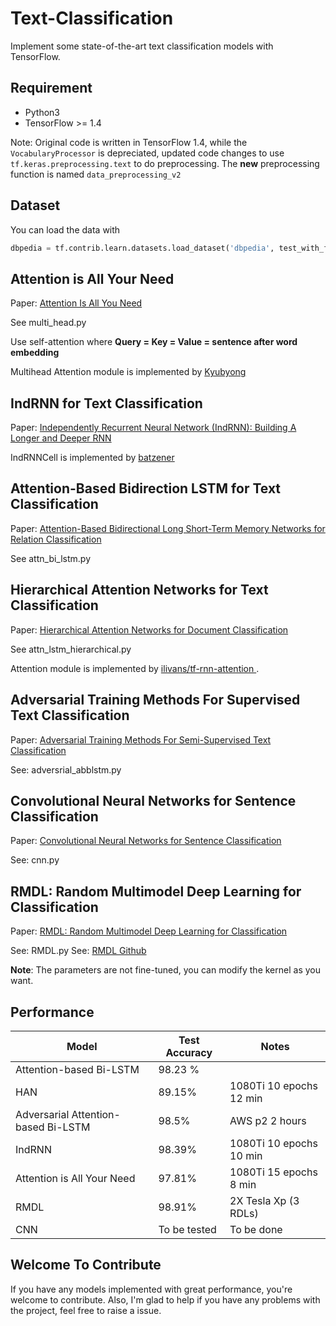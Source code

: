 # Text-Classification
Implement some state-of-the-art text classification models with TensorFlow.

## Requirement

- Python3
- TensorFlow >= 1.4

Note: Original code is written in TensorFlow 1.4, while the `VocabularyProcessor` is depreciated, updated code changes to use `tf.keras.preprocessing.text` to do preprocessing. The **new** preprocessing function is named `data_preprocessing_v2`

## Dataset

You can load the data with

```python
dbpedia = tf.contrib.learn.datasets.load_dataset('dbpedia', test_with_fake_data=FLAGS.test_with_fake_data)
```

## Attention is All Your Need

Paper: [Attention Is All You Need](http://arxiv.org/abs/1605.07725)

See multi_head.py

Use self-attention where **Query = Key = Value = sentence after word embedding**

Multihead Attention module is implemented by [Kyubyong](https://github.com/Kyubyong/transformer)

## IndRNN for Text Classification

Paper: [Independently Recurrent Neural Network (IndRNN): Building A Longer and Deeper RNN](https://arxiv.org/abs/1803.04831)

IndRNNCell is implemented by [batzener](https://github.com/batzner/indrnn)

## Attention-Based Bidirection LSTM for Text Classification

Paper: [Attention-Based Bidirectional Long Short-Term Memory Networks for Relation Classification](http://www.aclweb.org/anthology/P16-2034)  

See attn_bi_lstm.py

## Hierarchical Attention Networks for Text Classification

Paper: [Hierarchical Attention Networks for Document Classification](http://aclweb.org/anthology/N16-1174)

See attn_lstm_hierarchical.py

Attention module is implemented by [ilivans/tf-rnn-attention ](https://github.com/ilivans/tf-rnn-attention).

## Adversarial Training Methods For Supervised Text Classification

Paper: [Adversarial Training Methods For Semi-Supervised Text Classification](http://arxiv.org/abs/1605.07725)

See: adversrial_abblstm.py


## Convolutional Neural Networks for Sentence Classification

Paper: [Convolutional Neural Networks for Sentence Classification](http://arxiv.org/abs/1408.5882)

See: cnn.py


## RMDL: Random Multimodel Deep Learning for Classification

Paper: [RMDL: Random Multimodel Deep Learning for Classification](https://arxiv.org/abs/1805.01890)

See: RMDL.py
See: [RMDL Github](https://github.com/kk7nc/RMDL)




**Note**: The parameters are not fine-tuned, you can modify the kernel as you want.
## Performance

| Model                               | Test Accuracy | Notes                   |
| ----------------------------------- | ------------- | ----------------------- |
| Attention-based Bi-LSTM             | 98.23 %       |                         |
| HAN                                 | 89.15%        | 1080Ti 10 epochs 12 min |
| Adversarial Attention-based Bi-LSTM | 98.5%         | AWS p2 2 hours          |
| IndRNN                              | 98.39%        | 1080Ti 10 epochs 10 min |
| Attention is All Your Need          | 97.81%        | 1080Ti 15 epochs 8 min  |
| RMDL                                | 98.91%        | 2X Tesla Xp (3 RDLs)    |
| CNN             | To be tested      | To be done  |

## Welcome To Contribute

If you have any models implemented with great performance, you're welcome to contribute. Also, I'm glad to help if you have any problems with the project,  feel free to raise a issue.



